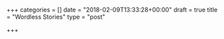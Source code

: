 +++
categories = []
date = "2018-02-09T13:33:28+00:00"
draft = true
title = "Wordless Stories"
type = "post"

+++

